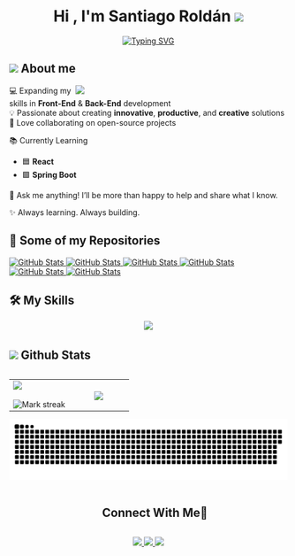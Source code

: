 <h1 align="center">Hi , I'm Santiago Roldán <img src="https://media.giphy.com/media/hvRJCLFzcasrR4ia7z/giphy.gif" width="35"></h1>
<p align="center">
  <a href="https://git.io/typing-svg"><img src="https://readme-typing-svg.herokuapp.com?font=Fira+Code&pause=1000&center=true&width=435&lines=Software+Development+Student" alt="Typing SVG" /></a>
</p>

<!--About Me-->
## <picture><img src = "https://github.com/7oSkaaa/7oSkaaa/blob/main/Images/about_me.gif?raw=true" width = 30px></picture> About me

<img align="right" style="width:24rem; height:auto" src="https://www.scybbr.com/wp-content/uploads/2023/02/Services_Enterprise-Application-Development_Custom-Software-Engineering.webp"/>

💻 Expanding my skills in **Front-End** & **Back-End** development  
💡 Passionate about creating **innovative**, **productive**, and **creative** solutions  
🤝 Love collaborating on open-source projects

📚 Currently Learning  
- 🟦 **React**  
- 🟩 **Spring Boot** 

💬 Ask me anything!
I’ll be more than happy to help and share what I know.

✨ Always learning. Always building.

## 👀 **Some of my Repositories**

<div>
  <p>
    <a href="https://github.com/santiroldanm/Urbify">
      <img src="https://github-readme-stats.vercel.app/api/pin/?username=santiroldanm&repo=Urbify&theme=dark" alt="GitHub Stats" />
    </a>
     <a href="https://github.com/santiroldanm/Buscador-Peliculas-JS">
      <img src="https://github-readme-stats.vercel.app/api/pin/?username=santiroldanm&repo=Buscador-Peliculas-JS&theme=dark" alt="GitHub Stats" />
    </a>
    <a href="https://github.com/santiroldanm/App-Clima-JS">
      <img src="https://github-readme-stats.vercel.app/api/pin/?username=santiroldanm&repo=App-Clima-JS&theme=dark" alt="GitHub Stats" />
    </a>
    <a href="https://github.com/santiroldanm/Validacion-Formulario-JS">
      <img src="https://github-readme-stats.vercel.app/api/pin/?username=santiroldanm&repo=Validacion-Formulario-JS&theme=dark" alt="GitHub Stats" />
    </a>
    <a href="https://github.com/santiroldanm/Calculadora-JavaScript">
      <img src="https://github-readme-stats.vercel.app/api/pin/?username=santiroldanm&repo=Calculadora-JavaScript&theme=dark" alt="GitHub Stats" />
    </a>
    <a href="https://github.com/santiroldanm/Juego-Adivina-JavaScript">
      <img src="https://github-readme-stats.vercel.app/api/pin/?username=santiroldanm&repo=Juego-Adivina-JavaScript&theme=dark" alt="GitHub Stats" />
    </a>
  </p>
</div>

## 🛠️ My Skills
<p align="center">
    <img src="https://skillicons.dev/icons?i=git,css,github,html,java,js,py,react,spring,tailwind&perline=5" />
</p>

## <picture> <img src = "https://github.com/7oSkaaa/7oSkaaa/blob/main/Images/Statistics.gif?raw=true" width = 30px>  </picture> Github Stats

<p align="left">
<table align="left">
<tr border="none">
<td width="50%" align="center">
  <img  align="left"  src="https://github-readme-stats.vercel.app/api?username=santiroldanm&theme=dark&show_icons=true&count_private=true" />
  <br></br>
  <img  title="🔥 Get streak stats for your profile at git.io/streak-stats" alt="Mark streak" src="https://github-readme-streak-stats.herokuapp.com/?user=santiroldanm&theme=dark&hide_border=false" /> 
</td>


<td width="50%" align="center">

  <img  align="center"  src="https://github-readme-stats.anuraghazra1.vercel.app/api/top-langs/?username=santiroldanm&theme=dark&hide_border=false&no-bg=true&no-frame=true&langs_count=7"/>

  </td>
</tr>
</table>

<p align="center">
  <img  src="https://github.com/santiroldanm/snake/blob/main/github-user-contribution%20(3).svg"
    alt="example" />
</p>

<div id="user-content-toc">
  <ul align="center">
    <summary><h2 style="display: inline-block">Connect With Me🤝</h2></summary>
  </ul>
</div>

<!--icons and links-->
<p align="center">
  <a href="https://www.linkedin.com/in/santiago-roldan-munoz">
    <img src="https://skillicons.dev/icons?i=linkedin" />
  </a>
  <a href="https://www.instagram.com/santi10roldan">
    <img src="https://skillicons.dev/icons?i=instagram" />
  </a>
  <a href="mailto:sroldanm0430@gmail.com">
    <img src="https://skillicons.dev/icons?i=gmail" />
  </a>
</p>

